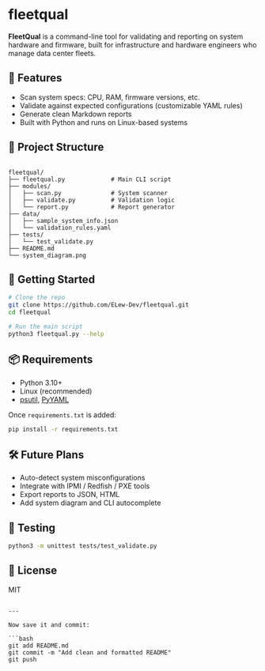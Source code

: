 # fleetqual

**FleetQual** is a command-line tool for validating and reporting on system hardware and firmware, built for infrastructure and hardware engineers who manage data center fleets.

## 🔧 Features

- Scan system specs: CPU, RAM, firmware versions, etc.
- Validate against expected configurations (customizable YAML rules)
- Generate clean Markdown reports
- Built with Python and runs on Linux-based systems

## 📁 Project Structure

```

fleetqual/
├── fleetqual.py             # Main CLI script
├── modules/
│   ├── scan.py              # System scanner
│   ├── validate.py          # Validation logic
│   └── report.py            # Report generator
├── data/
│   ├── sample_system_info.json
│   └── validation_rules.yaml
├── tests/
│   └── test_validate.py
├── README.md
└── system_diagram.png

````

## 🚀 Getting Started

```bash
# Clone the repo
git clone https://github.com/ELew-Dev/fleetqual.git
cd fleetqual

# Run the main script
python3 fleetqual.py --help
````

## 📦 Requirements

* Python 3.10+
* Linux (recommended)
* [psutil](https://pypi.org/project/psutil/), [PyYAML](https://pypi.org/project/PyYAML/)

Once `requirements.txt` is added:

```bash
pip install -r requirements.txt
```

## 🛠️ Future Plans

* Auto-detect system misconfigurations
* Integrate with IPMI / Redfish / PXE tools
* Export reports to JSON, HTML
* Add system diagram and CLI autocomplete

## 🧪 Testing

```bash
python3 -m unittest tests/test_validate.py
```

## 📜 License

MIT

````

---

Now save it and commit:

```bash
git add README.md
git commit -m "Add clean and formatted README"
git push
````